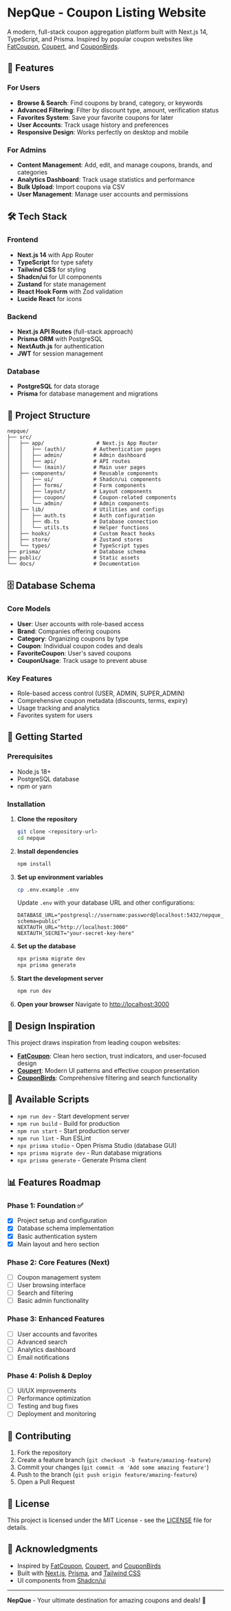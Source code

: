 # NepQue - Coupon Listing Website

A modern, full-stack coupon aggregation platform built with Next.js 14, TypeScript, and Prisma. Inspired by popular coupon websites like [FatCoupon](https://fatcoupon.com/), [Coupert](https://www.coupert.com/), and [CouponBirds](https://www.couponbirds.com/).

## 🚀 Features

### For Users
- **Browse & Search**: Find coupons by brand, category, or keywords
- **Advanced Filtering**: Filter by discount type, amount, verification status
- **Favorites System**: Save your favorite coupons for later
- **User Accounts**: Track usage history and preferences
- **Responsive Design**: Works perfectly on desktop and mobile

### For Admins
- **Content Management**: Add, edit, and manage coupons, brands, and categories
- **Analytics Dashboard**: Track usage statistics and performance
- **Bulk Upload**: Import coupons via CSV
- **User Management**: Manage user accounts and permissions

## 🛠️ Tech Stack

### Frontend
- **Next.js 14** with App Router
- **TypeScript** for type safety
- **Tailwind CSS** for styling
- **Shadcn/ui** for UI components
- **Zustand** for state management
- **React Hook Form** with Zod validation
- **Lucide React** for icons

### Backend
- **Next.js API Routes** (full-stack approach)
- **Prisma ORM** with PostgreSQL
- **NextAuth.js** for authentication
- **JWT** for session management

### Database
- **PostgreSQL** for data storage
- **Prisma** for database management and migrations

## 📁 Project Structure

```
nepque/
├── src/
│   ├── app/                 # Next.js App Router
│   │   ├── (auth)/         # Authentication pages
│   │   ├── admin/          # Admin dashboard
│   │   ├── api/            # API routes
│   │   └── (main)/         # Main user pages
│   ├── components/         # Reusable components
│   │   ├── ui/             # Shadcn/ui components
│   │   ├── forms/          # Form components
│   │   ├── layout/         # Layout components
│   │   ├── coupon/         # Coupon-related components
│   │   └── admin/          # Admin components
│   ├── lib/                # Utilities and configs
│   │   ├── auth.ts         # Auth configuration
│   │   ├── db.ts           # Database connection
│   │   └── utils.ts        # Helper functions
│   ├── hooks/              # Custom React hooks
│   ├── store/              # Zustand stores
│   └── types/              # TypeScript types
├── prisma/                 # Database schema
├── public/                 # Static assets
└── docs/                   # Documentation
```

## 🗄️ Database Schema

### Core Models
- **User**: User accounts with role-based access
- **Brand**: Companies offering coupons
- **Category**: Organizing coupons by type
- **Coupon**: Individual coupon codes and deals
- **FavoriteCoupon**: User's saved coupons
- **CouponUsage**: Track usage to prevent abuse

### Key Features
- Role-based access control (USER, ADMIN, SUPER_ADMIN)
- Comprehensive coupon metadata (discounts, terms, expiry)
- Usage tracking and analytics
- Favorites system for users

## 🚀 Getting Started

### Prerequisites
- Node.js 18+ 
- PostgreSQL database
- npm or yarn

### Installation

1. **Clone the repository**
   ```bash
   git clone <repository-url>
   cd nepque
   ```

2. **Install dependencies**
   ```bash
   npm install
   ```

3. **Set up environment variables**
   ```bash
   cp .env.example .env
   ```
   
   Update `.env` with your database URL and other configurations:
   ```env
   DATABASE_URL="postgresql://username:password@localhost:5432/nepque_db?schema=public"
   NEXTAUTH_URL="http://localhost:3000"
   NEXTAUTH_SECRET="your-secret-key-here"
   ```

4. **Set up the database**
   ```bash
   npx prisma migrate dev
   npx prisma generate
   ```

5. **Start the development server**
   ```bash
   npm run dev
   ```

6. **Open your browser**
   Navigate to [http://localhost:3000](http://localhost:3000)

## 🎨 Design Inspiration

This project draws inspiration from leading coupon websites:

- **[FatCoupon](https://fatcoupon.com/)**: Clean hero section, trust indicators, and user-focused design
- **[Coupert](https://www.coupert.com/)**: Modern UI patterns and effective coupon presentation
- **[CouponBirds](https://www.couponbirds.com/)**: Comprehensive filtering and search functionality

## 🔧 Available Scripts

- `npm run dev` - Start development server
- `npm run build` - Build for production
- `npm run start` - Start production server
- `npm run lint` - Run ESLint
- `npx prisma studio` - Open Prisma Studio (database GUI)
- `npx prisma migrate dev` - Run database migrations
- `npx prisma generate` - Generate Prisma client

## 📊 Features Roadmap

### Phase 1: Foundation ✅
- [x] Project setup and configuration
- [x] Database schema implementation
- [x] Basic authentication system
- [x] Main layout and hero section

### Phase 2: Core Features (Next)
- [ ] Coupon management system
- [ ] User browsing interface
- [ ] Search and filtering
- [ ] Basic admin functionality

### Phase 3: Enhanced Features
- [ ] User accounts and favorites
- [ ] Advanced search
- [ ] Analytics dashboard
- [ ] Email notifications

### Phase 4: Polish & Deploy
- [ ] UI/UX improvements
- [ ] Performance optimization
- [ ] Testing and bug fixes
- [ ] Deployment and monitoring

## 🤝 Contributing

1. Fork the repository
2. Create a feature branch (`git checkout -b feature/amazing-feature`)
3. Commit your changes (`git commit -m 'Add some amazing feature'`)
4. Push to the branch (`git push origin feature/amazing-feature`)
5. Open a Pull Request

## 📝 License

This project is licensed under the MIT License - see the [LICENSE](LICENSE) file for details.

## 🙏 Acknowledgments

- Inspired by [FatCoupon](https://fatcoupon.com/), [Coupert](https://www.coupert.com/), and [CouponBirds](https://www.couponbirds.com/)
- Built with [Next.js](https://nextjs.org/), [Prisma](https://prisma.io/), and [Tailwind CSS](https://tailwindcss.com/)
- UI components from [Shadcn/ui](https://ui.shadcn.com/)

---

**NepQue** - Your ultimate destination for amazing coupons and deals! 🎉